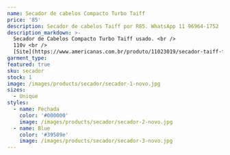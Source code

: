 ```yaml
---
name: Secador de cabelos Compacto Turbo Taiff
price: '85'
description: Secador de cabelos Taiff por R85. WhatsApp 11 96964-1752
description_markdown: >-
  Secador de Cabelos Compacto Turbo Taiff usado. <br />
  110v <br />
  [Site](https://www.americanas.com.br/produto/11023019/secador-taiff-fox-ion-2000w-preto-127v?WT.srch=1&cor=Preto&epar=bp_pl_00_go_pla_rlsa_novos_gmv&gclid=CjwKCAiA3o7RBRBfEiwAZMtSCRx2vap8wx48z0FF6qYokVo073XnCO8R4rxEYoBlKMy2xyXANE5yxxoCn_UQAvD_BwE&opn=YSMESP&sellerId=23201444000190&tamanho=%28compr.%20x%20larg.%20x%20alt.%29%3A%20256%20x%20101%20x%20251%20mm&voltagem=127V)
garment_type:
featured: true
sku: secador
stock: 1
image: /images/products/secador/secador-1-novo.jpg
sizes:
  - Unique
styles:
  - name: Fechada
    color: '#000000'
    image: /images/products/secador/secador-2-novo.jpg
  - name: Blue
    color: '#39589e'
    image: /images/products/secador/secador-3-novo.jpg
---
```

